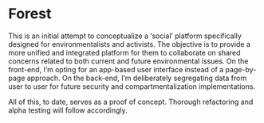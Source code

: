 # Forest

This is an initial attempt to conceptualize a ‘social’ platform specifically designed for environmentalists and activists. The objective is to provide a more unified and integrated platform for them to collaborate on shared concerns related to both current and future environmental issues. On the front-end, I’m opting for an app-based user interface instead of a page-by-page approach. On the back-end, I’m deliberately segregating data from user to user for future security and compartmentalization implementations.

All of this, to date, serves as a proof of concept. Thorough refactoring and alpha testing will follow accordingly.
